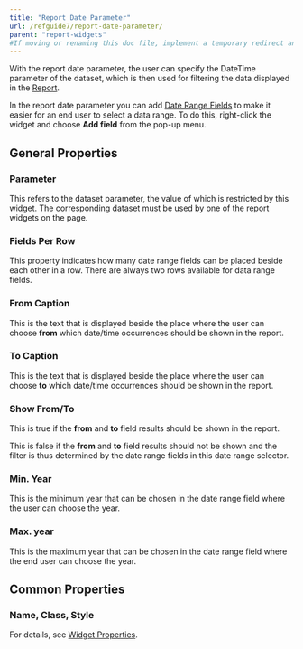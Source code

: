 ```yaml
---
title: "Report Date Parameter"
url: /refguide7/report-date-parameter/
parent: "report-widgets"
#If moving or renaming this doc file, implement a temporary redirect and let the respective team know they should update the URL in the product. See Mapping to Products for more details.
---
```




With the report date parameter, the user can specify the DateTime parameter of the dataset, which is then used for filtering the data displayed in the [Report](/refguide/report-widgets/).

In the report date parameter you can add [Date Range Fields](/refguide/date-range-field/) to make it easier for an end user to select a data range. To do this, right-click the widget and choose **Add field** from the pop-up menu.

## General Properties

### Parameter

This refers to the dataset parameter, the value of which is restricted by this widget. The corresponding dataset must be used by one of the report widgets on the page.

### Fields Per Row

This property indicates how many date range fields can be placed beside each other in a row. There are always two rows available for data range fields.

### From Caption

This is the text that is displayed beside the place where the user can choose **from** which date/time occurrences should be shown in the report.

### To Caption

This is the text that is displayed beside the place where the user can choose **to** which date/time occurrences should be shown in the report.

### Show From/To

This is true if the **from** and **to** field results should be shown in the report.

This is false if the **from** and **to** field results should not be shown and the filter is thus determined by the date range fields in this date range selector.

### Min. Year

This is the minimum year that can be chosen in the date range field where the user can choose the year.

### Max. year

This is the maximum year that can be chosen in the date range field where the end user can choose the year.

## Common Properties

### Name, Class, Style

For details, see [Widget Properties](/refguide/common-widget-properties/).
